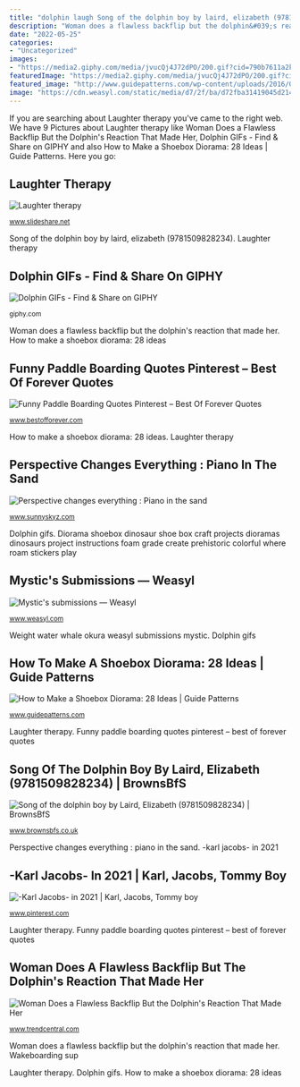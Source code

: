 ```yaml
---
title: "dolphin laugh Song of the dolphin boy by laird, elizabeth (9781509828234)"
description: "Woman does a flawless backflip but the dolphin&#039;s reaction that made her"
date: "2022-05-25"
categories:
- "Uncategorized"
images:
- "https://media2.giphy.com/media/jvucQj4J72dPO/200.gif?cid=790b7611a2k298e858l36z7943j88p9750a4ii9cytoqtpcm&amp;rid=200.gif&amp;ct=g"
featuredImage: "https://media2.giphy.com/media/jvucQj4J72dPO/200.gif?cid=790b7611a2k298e858l36z7943j88p9750a4ii9cytoqtpcm&amp;rid=200.gif&amp;ct=g"
featured_image: "http://www.guidepatterns.com/wp-content/uploads/2016/08/Shoebox-Diorama-Instructions-300x184.jpg"
image: "https://cdn.weasyl.com/static/media/d7/2f/ba/d72fba31419045d214d82880001135b9cca0d98098f8676a1ddd0300b2a65855.jpg"
---
```


If you are searching about Laughter therapy you've came to the right web. We have 9 Pictures about Laughter therapy like Woman Does a Flawless Backflip But the Dolphin&#039;s Reaction That Made Her, Dolphin GIFs - Find &amp; Share on GIPHY and also How to Make a Shoebox Diorama: 28 Ideas | Guide Patterns. Here you go:

## Laughter Therapy

![Laughter therapy](https://image.slidesharecdn.com/laughtertherapy-160815113805/95/laughter-therapy-1-638.jpg?cb=1471261144 "Song of the dolphin boy by laird, elizabeth (9781509828234)")

<small>www.slideshare.net</small>

Song of the dolphin boy by laird, elizabeth (9781509828234). Laughter therapy

## Dolphin GIFs - Find &amp; Share On GIPHY

![Dolphin GIFs - Find &amp; Share on GIPHY](https://media2.giphy.com/media/jvucQj4J72dPO/200.gif?cid=790b7611a2k298e858l36z7943j88p9750a4ii9cytoqtpcm&amp;rid=200.gif&amp;ct=g "Laughter therapy")

<small>giphy.com</small>

Woman does a flawless backflip but the dolphin&#039;s reaction that made her. How to make a shoebox diorama: 28 ideas

## Funny Paddle Boarding Quotes Pinterest – Best Of Forever Quotes

![Funny Paddle Boarding Quotes Pinterest – Best Of Forever Quotes](https://www.bestofforever.com/wp-content/uploads/Funny-Paddle-Boarding-Quotes-Pinterest-3-768x512.jpg "Mystic&#039;s submissions — weasyl")

<small>www.bestofforever.com</small>

How to make a shoebox diorama: 28 ideas. Laughter therapy

## Perspective Changes Everything : Piano In The Sand

![Perspective changes everything : Piano in the sand](https://www.sunnyskyz.com/uploads/2014/10/mh922-perspective.jpg "Weight water whale okura weasyl submissions mystic")

<small>www.sunnyskyz.com</small>

Dolphin gifs. Diorama shoebox dinosaur shoe box craft projects dioramas dinosaurs project instructions foam grade create prehistoric colorful where roam stickers play

## Mystic&#039;s Submissions — Weasyl

![Mystic&#039;s submissions — Weasyl](https://cdn.weasyl.com/static/media/d7/2f/ba/d72fba31419045d214d82880001135b9cca0d98098f8676a1ddd0300b2a65855.jpg "How to make a shoebox diorama: 28 ideas")

<small>www.weasyl.com</small>

Weight water whale okura weasyl submissions mystic. Dolphin gifs

## How To Make A Shoebox Diorama: 28 Ideas | Guide Patterns

![How to Make a Shoebox Diorama: 28 Ideas | Guide Patterns](http://www.guidepatterns.com/wp-content/uploads/2016/08/Shoebox-Diorama-Instructions-300x184.jpg "Funny paddle boarding quotes pinterest – best of forever quotes")

<small>www.guidepatterns.com</small>

Laughter therapy. Funny paddle boarding quotes pinterest – best of forever quotes

## Song Of The Dolphin Boy By Laird, Elizabeth (9781509828234) | BrownsBfS

![Song of the dolphin boy by Laird, Elizabeth (9781509828234) | BrownsBfS](https://www.bibdsl.co.uk/imagegallery2/bds/201810/9781509828234_1.JPG "Funny paddle boarding quotes pinterest – best of forever quotes")

<small>www.brownsbfs.co.uk</small>

Perspective changes everything : piano in the sand. -karl jacobs- in 2021

## -Karl Jacobs- In 2021 | Karl, Jacobs, Tommy Boy

![-Karl Jacobs- in 2021 | Karl, Jacobs, Tommy boy](https://i.pinimg.com/736x/10/46/04/1046045d8951482c068fabea5e96554f.jpg "Laughter therapy")

<small>www.pinterest.com</small>

Laughter therapy. Funny paddle boarding quotes pinterest – best of forever quotes

## Woman Does A Flawless Backflip But The Dolphin&#039;s Reaction That Made Her

![Woman Does a Flawless Backflip But the Dolphin&#039;s Reaction That Made Her](https://www.trendcentral.com/wp-content/uploads/2020/04/girl-making-dolphin-laugh.jpg "Woman does a flawless backflip but the dolphin&#039;s reaction that made her")

<small>www.trendcentral.com</small>

Woman does a flawless backflip but the dolphin&#039;s reaction that made her. Wakeboarding sup

Laughter therapy. Dolphin gifs. How to make a shoebox diorama: 28 ideas
